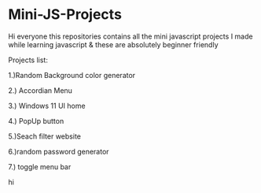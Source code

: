 # Mini-JS-Projects

Hi everyone this repositories contains all the mini javascript projects I made while learning javascript & these are absolutely beginner friendly


Projects list:

1.)Random Background color generator


2.) Accordian Menu 


3.) Windows 11 UI home

4.) PopUp button

5.)Seach filter website

6.)random password generator 

7.) toggle menu bar

hi
